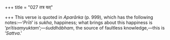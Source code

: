 +++
title = "027 तत्र यत्"

+++
This verse is quoted in *Aparārka* (p. 999), which has the following
notes:—‘*Prīti*’ is *sukha*, happiness; what brings about this happiness
is ‘*prītisaṃyuktam*’;—*śuddhābham*, the source of faultless
knowledge,—this is ‘*Sattva*.’


